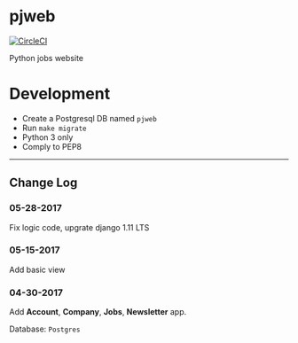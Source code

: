 # pjweb

[![CircleCI](https://circleci.com/gh/pymivn/pjweb.svg?style=svg)](https://circleci.com/gh/pymivn/pjweb)

Python jobs website


# Development

- Create a Postgresql DB named `pjweb`
- Run `make migrate`
- Python 3 only
- Comply to PEP8

---

## Change Log

### 05-28-2017
Fix logic code, upgrate django 1.11 LTS

### 05-15-2017
Add basic view

### 04-30-2017
Add __Account__, __Company__, __Jobs__, __Newsletter__ app.

Database: `Postgres`

